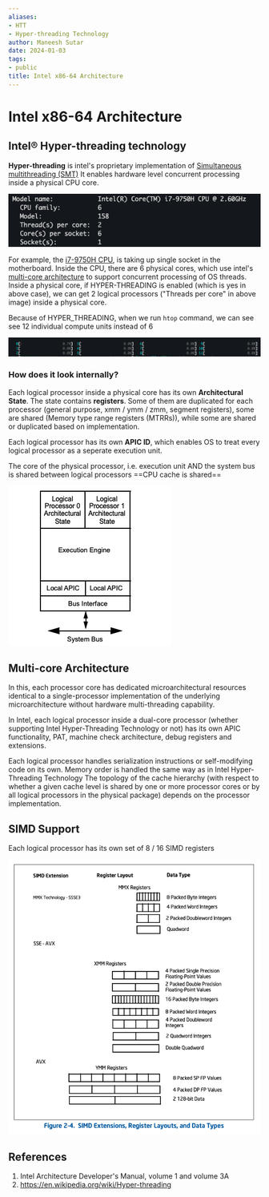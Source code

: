 ```yaml
---
aliases:
- HTT
- Hyper-threading Technology
author: Maneesh Sutar
date: 2024-01-03
tags:
- public
title: Intel x86-64 Architecture
---
```


# Intel x86-64 Architecture

## Intel® Hyper-threading technology

**Hyper-threading** is intel's proprietary implementation of [Simultaneous multithreading (SMT)](ComputerArchitecture/simultaneous_multi_threading.md)
It enables hardware level concurrent processing inside a physical CPU core.

![intel_i7_9750H](Artifacts/intel_i7_9750H.png)

For example, the [i7-9750H CPU](https://ark.intel.com/content/www/us/en/ark/products/191045/intel-core-i7-9750h-processor-12m-cache-up-to-4-50-ghz.html), is taking up single socket in the motherboard.
Inside the CPU, there are 6 physical cores, which use intel's [multi-core architecture](#multi-core-architecture) to support concurrent processing of OS threads.
Inside a physical core, if HYPER-THREADING is enabled (which is yes in above case), we can get 2 logical processors ("Threads per core" in above image) inside a physical core.

Because of HYPER_THREADING, when we run `htop` command, we can see see 12 individual compute units instead of 6

![htop_output](Artifacts/htop_output.png)

### How does it look internally?

Each logical processor inside a physical core has its own **Architectural State**. The state contains **registers**. Some of them are duplicated for each processor (general purpose, xmm / ymm / zmm, segment registers), some are shared (Memory type range registers (MTRRs)), while some are shared or duplicated based on implementation.

Each logical processor has its own **APIC ID**, which enables OS to treat every logical processor as a seperate execution unit.

The core of the physical processor, i.e.  execution unit AND the system bus is shared between logical processors
==CPU cache is shared==

![hypterthreading](Artifacts/hypterthreading.png)

## Multi-core Architecture

In this, each processor core has dedicated microarchitectural resources identical to a single-processor implementation of the underlying microarchitecture without hardware multi-threading capability.

In Intel, each logical processor inside a dual-core processor (whether supporting Intel Hyper-Threading Technology or not) has its own APIC functionality, PAT, machine check architecture, debug registers and extensions.

Each logical processor handles serialization instructions or self-modifying code on its own. Memory order is handled the same way as in Intel Hyper-Threading Technology
The topology of the cache hierarchy (with respect to whether a given cache level is shared by one or more processor cores or by all logical processors in the physical package) depends on the processor implementation.

## SIMD Support

Each logical processor has its own set of 8 / 16 SIMD registers

![simd_registers_overview](Artifacts/simd_registers_overview.png)

## References

1. Intel Architecture Developer's Manual, volume 1 and volume 3A
1. <https://en.wikipedia.org/wiki/Hyper-threading>
